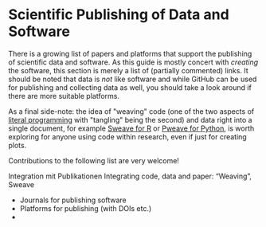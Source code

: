 # Scientific Publishing of Data and Software

There is a growing list of papers and platforms that support the publishing of scientific data and software. As this guide is mostly concert with _creating_ the software, this section is merely a list of (partially commented) links. It should be noted that data is _not_ like software and while GitHub can be used for publishing and collecting data as well, you should take a look around if there are more suitable platforms.

As a final side-note: the idea of "weaving" code (one of the two aspects of [literal programming](https://en.wikipedia.org/wiki/Literate_programming) with "tangling" being the second) and data right into a single document, for example [Sweave for R](http://www.statistik.lmu.de/~leisch/Sweave/) or [Pweave for Python](http://mpastell.com/pweave/), is worth exploring for anyone using code within research, even if just for creating plots.

<i class="octicon octicon-comment-discussion"></i> Contributions to the following list are very welcome!


Integration mit Publikationen
Integrating code, data and paper: “Weaving”, Sweave

* Journals for publishing software 
* Platforms for publishing (with DOIs etc.)
* 